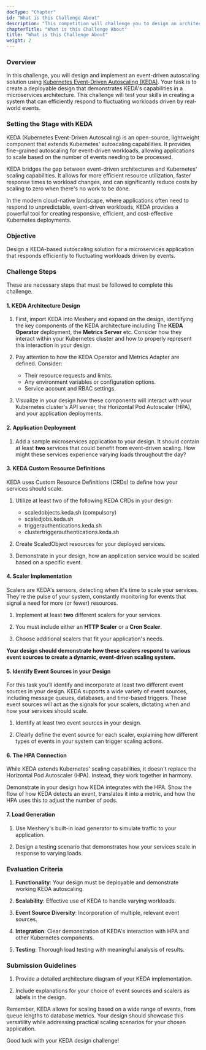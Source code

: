 ```yaml
---
docType: "Chapter"
id: "What is this Challenge About"
description: "This competition will challenge you to design an architecture diagram that demonstrates how KEDA can be used to automatically scale applications in a Kubernetes environment based on event-driven metrics. You'll learn how to configure KEDA scalers, how to integrate various event sources, and how to visualize the autoscaling process in a complex microservices architecture. This challenge will deepen your understanding of event-driven autoscaling in cloud-native environments and showcase how KEDA enhances Kubernetes' native scaling capabilities"
chapterTitle: "What is this Challenge About"
title: "What is this Challenge About"
weight: 2
---
```


### Overview

In this challenge, you will design and implement an event-driven autoscaling solution using [Kubernetes Event-Driven Autoscaling (KEDA)](https://keda.sh/). Your task is to create a deployable design that demonstrates KEDA's capabilities in a microservices architecture. This challenge will test your skills in creating a system that can efficiently respond to fluctuating workloads driven by real-world events.

### Setting the Stage with KEDA

KEDA (Kubernetes Event-Driven Autoscaling) is an open-source, lightweight component that extends Kubernetes' autoscaling capabilities. It provides fine-grained autoscaling for event-driven workloads, allowing applications to scale based on the number of events needing to be processed.

KEDA bridges the gap between event-driven architectures and Kubernetes' scaling capabilities. It allows for more efficient resource utilization, faster response times to workload changes, and can significantly reduce costs by scaling to zero when there's no work to be done.

In the modern cloud-native landscape, where applications often need to respond to unpredictable, event-driven workloads, KEDA provides a powerful tool for creating responsive, efficient, and cost-effective Kubernetes deployments.

### Objective

Design a KEDA-based autoscaling solution for a microservices application that responds efficiently to fluctuating workloads driven by events.

### Challenge Steps

These are necessary steps that must be followed to complete this challenge.


#### 1. KEDA Architecture Design

1. First, import KEDA into Meshery and expand on the design, identifying the key components of the KEDA architecture including The **KEDA Operator** deployment, the **Metrics Server** etc. Consider how they interact within your Kubernetes cluster and how to properly represent this interaction in your design.

2. Pay attention to how the KEDA Operator and Metrics Adapter are defined. Consider:

    * Their resource requests and limits.
    * Any environment variables or configuration options.
    * Service account and RBAC settings.


3. Visualize in your design how these components will interact with your Kubernetes cluster's API server, the Horizontal Pod Autoscaler (HPA), and your application deployments.

#### 2. Application Deployment

1. Add a sample microservices application to your design. It should contain at least **two** services that could benefit from event-driven scaling. How might these services experience varying loads throughout the day?

#### 3. KEDA Custom Resource Definitions

KEDA uses Custom Resource Definitions (CRDs) to define how your services should scale.

1. Utilize at least two of the following KEDA CRDs in your design:

    * scaledobjects.keda.sh (compulsory)
    * scaledjobs.keda.sh
    * triggerauthentications.keda.sh
    * clustertriggerauthentications.keda.sh

2. Create ScaledObject resources for your deployed services.

3. Demonstrate in your design, how an application service would be scaled based on a specific event.

#### 4. Scaler Implementation

Scalers are KEDA's sensors, detecting when it's time to scale your services. They're the pulse of your system, constantly monitoring for events that signal a need for more (or fewer) resources.

1. Implement at least **two** different scalers for your services.

2. You must include either an **HTTP Scaler** or a **Cron Scaler**.

3. Choose additional scalers that fit your application's needs.

**Your design should demonstrate how these scalers respond to various event sources to create a dynamic, event-driven scaling system.**

#### 5. Identify Event Sources in your Design

For this task you’ll identify and incorporate at least two different event sources in your design. KEDA supports a wide variety of event sources, including message queues, databases, and time-based triggers. These event sources will act as the signals for your scalers, dictating when and how your services should scale.

1. Identify at least two event sources in your design.

2. Clearly define the event source for each scaler, explaining how different types of events in your system can trigger scaling actions.

#### 6. The HPA Connection

While KEDA extends Kubernetes' scaling capabilities, it doesn't replace the Horizontal Pod Autoscaler (HPA). Instead, they work together in harmony.

Demonstrate in your design how KEDA integrates with the HPA. Show the flow of how KEDA detects an event, translates it into a metric, and how the HPA uses this to adjust the number of pods.

#### 7. Load Generation

1. Use Meshery's built-in load generator to simulate traffic to your application.

2. Design a testing scenario that demonstrates how your services scale in response to varying loads.

### Evaluation Criteria

1. **Functionality**: Your design must be deployable and demonstrate working KEDA autoscaling.

2. **Scalability**: Effective use of KEDA to handle varying workloads.

3. **Event Source Diversity**: Incorporation of multiple, relevant event sources.

4. **Integration**: Clear demonstration of KEDA's interaction with HPA and other Kubernetes components.

5. **Testing**: Thorough load testing with meaningful analysis of results.

### Submission Guidelines

1. Provide a detailed architecture diagram of your KEDA implementation.

2. Include explanations for your choice of event sources and scalers as labels in the design.

Remember, KEDA allows for scaling based on a wide range of events, from queue lengths to database metrics. Your design should showcase this versatility while addressing practical scaling scenarios for your chosen application.

Good luck with your KEDA design challenge!